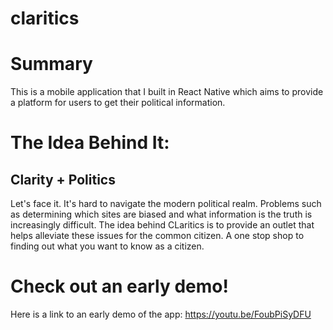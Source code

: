 # claritics

# Summary
This is a mobile application that I built in React Native which aims to provide a platform for users to get their political information.

# The Idea Behind It:
## Clarity + Politics

Let's face it. It's hard to navigate the modern political realm. Problems such as determining which sites are biased and what information is the truth is increasingly difficult. The idea behind CLaritics is to provide an outlet that helps alleviate these issues for the common citizen. A one stop shop to finding out what you want to know as a citizen.

# Check out an early demo!
Here is a link to an early demo of the app: https://youtu.be/FoubPiSyDFU
